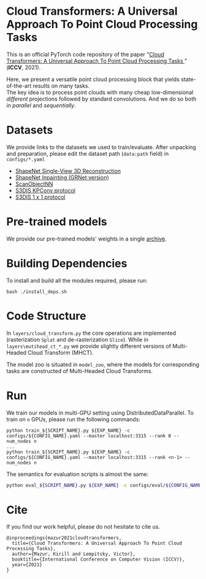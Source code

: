 # Cloud Transformers: A Universal Approach To Point Cloud Processing Tasks

This is an official PyTorch code repository of the paper "[Cloud Transformers: A Universal Approach To Point Cloud Processing Tasks
](https://arxiv.org/abs/2007.11679)" (**ICCV**, 2021). 

Here, we present a versatile point cloud processing block that yields state-of-the-art results on many tasks.   
The key idea is to process point clouds with many cheap low-dimensional *different* projections followed by standard convolutions. And we do so both *in parallel* and *sequentially*.

# Datasets

We provide links to the datasets we used to train/evaluate. After unpacking and preparation, please edit the dataset path (`data:path` field) in `configs/*.yaml`

* [ShapeNet Single-View 3D Reconstruction](https://github.com/lmb-freiburg/what3d)
* [ShapeNet Inpainting (GRNet version)](https://drive.google.com/drive/folders/1P_W1tz5Q4ZLapUifuOE4rFAZp6L1XTJz)
* [ScanObjectNN](https://github.com/hkust-vgd/scanobjectnn)
* [S3DIS KPConv protocol](https://github.com/zeliu98/CloserLook3D/tree/master/pytorch)
* [S3DIS 1 x 1 protocol](https://shapenet.cs.stanford.edu/media/indoor3d_sem_seg_hdf5_data.zip)

# Pre-trained models
We provide our pre-trained models' weights in a single [archive](https://disk.yandex.ru/d/IqL8tMfleVTnyQ).

# Building Dependencies

To install and build all the modules required, please run:
```
bash ./install_deps.sh
```

# Code Structure

In `layers/cloud_transform.py` the core operations are implemented (rasterization `Splat` and de-rasterization `Slice`). 
While in `layers\mutihead_ct_*.py` we provide slightly different versions of Multi-Headed Cloud Transform (MHCT).

The model zoo is situated in `model_zoo`, where the models for corresponding tasks are constructed of Multi-Headed Cloud Transforms.

# Run

We train our models in multi-GPU setting using DistributedDataParallel. To train on `n` GPUs, please run the following commands:

```
python train_${SCRIPT_NAME}.py ${EXP_NAME} -c configs/${CONFIG_NAME}.yaml --master localhost:3315 --rank 0 --num_nodes n
...
python train_${SCRIPT_NAME}.py ${EXP_NAME} -c configs/${CONFIG_NAME}.yaml --master localhost:3315 --rank <n-1> --num_nodes n
```


The semantics for evaluation scripts is almost the same:

```bash
python eval_${SCRIPT_NAME}.py ${EXP_NAME} -c configs/eval/${CONFIG_NAME}.yaml
```

# Cite

If you find our work helpful, please do not hesitate to cite us.


```
@inproceedings{mazur2021cloudtransformers,
  title={Cloud Transformers: A Universal Approach To Point Cloud Processing Tasks},
  author={Mazur, Kirill and Lempitsky, Victor},
  booktitle={International Conference on Computer Vision (ICCV)},
  year={2021}
}
```